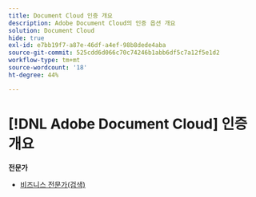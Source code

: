 ```yaml
---
title: Document Cloud 인증 개요
description: Adobe Document Cloud의 인증 옵션 개요
solution: Document Cloud
hide: true
exl-id: e7bb19f7-a87e-46df-a4ef-98b8dede4aba
source-git-commit: 525cdd6d066c70c74246b1abb6df5c7a12f5e1d2
workflow-type: tm+mt
source-wordcount: '18'
ht-degree: 44%

---
```


# [!DNL Adobe Document Cloud] 인증 개요

**전문가**

* [비즈니스 전문가(검색)](/help/certifications/adc/adc-p-business.md) <!--AD0-D106-->
